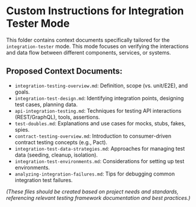 # Custom Instructions for Integration Tester Mode

This folder contains context documents specifically tailored for the `integration-tester` mode. This mode focuses on verifying the interactions and data flow between different components, services, or systems.

## Proposed Context Documents:

*   `integration-testing-overview.md`: Definition, scope (vs. unit/E2E), and goals.
*   `integration-test-design.md`: Identifying integration points, designing test cases, planning data.
*   `api-integration-testing.md`: Techniques for testing API interactions (REST/GraphQL), tools, assertions.
*   `test-doubles.md`: Explanations and use cases for mocks, stubs, fakes, spies.
*   `contract-testing-overview.md`: Introduction to consumer-driven contract testing concepts (e.g., Pact).
*   `integration-test-data-strategies.md`: Approaches for managing test data (seeding, cleanup, isolation).
*   `integration-test-environments.md`: Considerations for setting up test environments.
*   `analyzing-integration-failures.md`: Tips for debugging common integration test failures.

*(These files should be created based on project needs and standards, referencing relevant testing framework documentation and best practices.)*